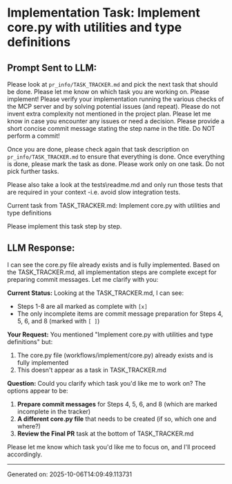# Implementation Task: Implement core.py with utilities and type definitions

## Prompt Sent to LLM:
Please look at `pr_info/TASK_TRACKER.md` and pick the next task that should be done.
Please let me know on which task you are working on.
Please implement!
Please verify your implementation running the various checks of the MCP server and by solving potential issues (and repeat).
Please do not invent extra complexity not mentioned in the project plan.
Please let me know in case you encounter any issues or need a decision.
Please provide a short concise commit message stating the step name in the title. Do NOT perform a commit!

Once you are done, please check again that task description on `pr_info/TASK_TRACKER.md` to ensure that everything is done.
Once everything is done, please mark the task as done.
Please work only on one task. Do not pick further tasks.

Please also take a look at the tests\readme.md and only run those tests that are required in your context -i.e. avoid slow integration tests.

Current task from TASK_TRACKER.md: Implement core.py with utilities and type definitions

Please implement this task step by step.

## LLM Response:
I can see the core.py file already exists and is fully implemented. Based on the TASK_TRACKER.md, all implementation steps are complete except for preparing commit messages. Let me clarify with you:

**Current Status:**
Looking at the TASK_TRACKER.md, I can see:
- Steps 1-8 are all marked as complete with `[x]`
- The only incomplete items are commit message preparation for Steps 4, 5, 6, and 8 (marked with `[ ]`)

**Your Request:**
You mentioned "Implement core.py with utilities and type definitions" but:
1. The core.py file (workflows/implement/core.py) already exists and is fully implemented
2. This doesn't appear as a task in TASK_TRACKER.md

**Question:**
Could you clarify which task you'd like me to work on? The options appear to be:

1. **Prepare commit messages** for Steps 4, 5, 6, and 8 (which are marked incomplete in the tracker)
2. **A different core.py file** that needs to be created (if so, which one and where?)
3. **Review the Final PR** task at the bottom of TASK_TRACKER.md

Please let me know which task you'd like me to focus on, and I'll proceed accordingly.

---
Generated on: 2025-10-06T14:09:49.113731